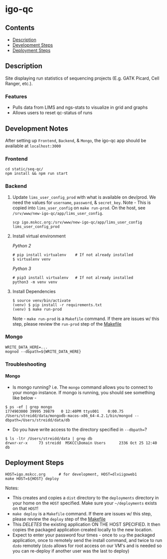 # igo-qc

## Contents
* [Description](#description)
* [Development Steps](#development-notes)
* [Deployment Steps](#deployment-steps)

## Description
Site displaying run statistics of sequencing projects (E.g. GATK Picard, Cell Ranger, etc.). 

### Features
* Pulls data from LIMS and ngs-stats to visualize in grid and graphs
* Allows users to reset qc-status of runs

## Development Notes
After setting up `Frontend`, `Backend`, & `Mongo`, the igo-qc app should be available at `localhost:3000`

### Frontend
```
cd static/seq-qc/
npm install && npm run start
```

### Backend
1. Update `lims_user_config_prod` with what is available on dev/prod. We need the values for `username`, `password`, & `secret_key`. Note - This is copied into `lims_user_config` on `make run-prod`. On the host, see `/srv/www/new-igo-qc/app/lims_user_config`. 

    ```
    scp igo.mskcc.org:/srv/www/new-igo-qc/app/lims_user_config lims_user_config_prod
    ```

2. Install virtual environment

    *Python 2*
    ```
    # pip install virtualenv	# If not already installed
    $ virtualenv venv
    ```
    *Python 3*
    ```
    # pip3 install virtualenv	# If not already installed
    python3 -m venv venv
    ```

3. Install Dependencies
    ```
    $ source venv/bin/activate
    (venv) $ pip install -r requirements.txt
    (venv) $ make run-prod
    ```

    Note - `make run-prod` is a `Makefile` command. If there are issues w/ this step, please review the `run-prod` step of the [Makefile](https://github.com/mskcc/igo-qc/blob/master/Makefile) 

### Mongo
```
WRITE_DATA_HERE=...
mognod --dbpath=${WRITE_DATA_HERE}
```

### Troubleshooting
#### Mongo
* Is mongo running? i.e. The `mongo` command allows you to connect to your mongo instance. If mongo is running, you should see something like below -
```
$ ps -ef | grep mongo
1774903000 39995 39879   0 12:40PM ttys001    0:00.75 /Users/streidd/data/mongodb-macos-x86_64-4.2.1/bin/mongod --dbpath=/Users/streidd/data/db
```

* Do you have write access to the directory specified in `--dbpath=`?
```
$ ls -ltr /Users/streidd/data | grep db
drwxr-xr-x     73 streidd  MSKCC\Domain Users      2336 Oct 25 12:40 db
```

## Deployment Steps
```
HOST=igo.mskcc.org      # for development, HOST=dlviigoweb1
make HOST=${HOST} deploy
```

Notes:
* This creates and copies a `dist` directory to the `deployments` directory in your home on the `HOST` specified. Make sure your `~/deployments` exists on that `HOST`!
* `make deploy` is a `Makefile` command. If there are issues w/ this step, please review the `deploy` step of the [Makefile](https://github.com/mskcc/igo-qc/blob/master/Makefile)
* This *DELETES* the existing application ON THE HOST SPECIFIED. It then copies the packaged application created locally to the new location.
* Expect to enter your password four times - once to `scp` the packaged application, once to remotely send the install command, and twice to run `dzdo` remotely (`dzdo` allows for root access on our VM's and is needed so you can re-deploy if another user was the last to deploy) 
